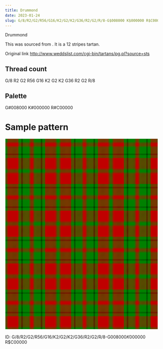 ```yaml
---
title: Drummond
date: 2023-01-24
slug: G/8/R2/G2/R56/G16/K2/G2/K2/G36/R2/G2/R/8-G$008000 K$000000 R$C00000
---
```

Drummond

This was sourced from <no value>.  It is a 12 stripes tartan.

Original link http://www.weddslist.com/cgi-bin/tartans/pg.pl?source=sts

## Thread count
G/8 R2 G2 R56 G16 K2 G2 K2 G36 R2 G2 R/8

## Palette
G#008000 K#000000 R#C00000

# Sample pattern

![Tartan detail](tartan.png "G/8 R2 G2 R56 G16 K2 G2 K2 G36 R2 G2 R/8 tartan")

ID: G/8/R2/G2/R56/G16/K2/G2/K2/G36/R2/G2/R/8-G$008000 K$000000 R$C00000